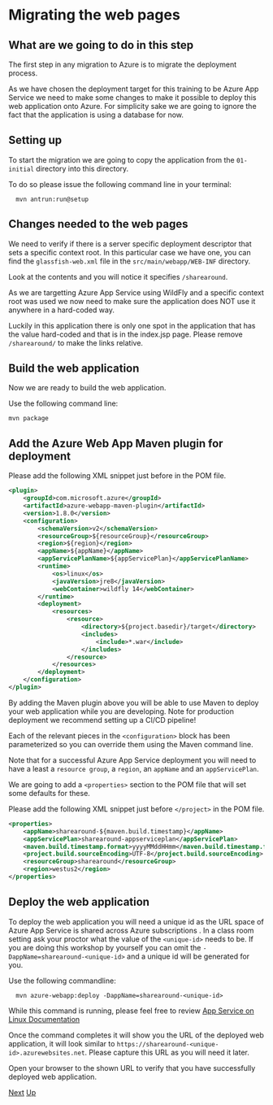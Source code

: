 # Migrating the web pages

## What are we going to do in this step

The first step in any migration to Azure is to migrate the deployment process.

As we have chosen the deployment target for this training to be Azure App Service
we need to make some changes to make it possible to deploy this web application
onto Azure. For simplicity sake we are going to ignore the fact that the
application is using a database for now.

## Setting up

To start the migration we are going to copy the application from the `01-initial`
directory into this directory.

To do so please issue the following command line
in your terminal:

```shell
  mvn antrun:run@setup
```

## Changes needed to the web pages

We need to verify if there is a server specific deployment descriptor that sets a
specific context root. In this particular case we have one, you can find the
`glassfish-web.xml` file in the `src/main/webapp/WEB-INF` directory.

Look at the contents and you will  notice it specifies `/sharearound`.

As we are targetting Azure App Service using WildFly and a specific context root
was used we now need to make sure the application does NOT use it anywhere in a
hard-coded way.

Luckily in this application there is only one spot in the application that has the
value hard-coded and that is in the index.jsp page. Please remove `/sharearound/`
to make the links relative.

## Build the web application

Now we are ready to build the web application.

Use the following command line:

```shell
mvn package
```

## Add the Azure Web App Maven plugin for deployment

Please add the following XML snippet just before </plugins> in the POM file.

```xml
<plugin>
    <groupId>com.microsoft.azure</groupId>
    <artifactId>azure-webapp-maven-plugin</artifactId>
    <version>1.8.0</version>
    <configuration>
        <schemaVersion>v2</schemaVersion>
        <resourceGroup>${resourceGroup}</resourceGroup>
        <region>${region}</region>
        <appName>${appName}</appName>
        <appServicePlanName>${appServicePlan}</appServicePlanName>
        <runtime>
            <os>linux</os>
            <javaVersion>jre8</javaVersion>
            <webContainer>wildfly 14</webContainer>
        </runtime>
        <deployment>
            <resources>
                <resource>
                    <directory>${project.basedir}/target</directory>
                    <includes>
                        <include>*.war</include>
                    </includes>
                </resource>
            </resources>
        </deployment>
    </configuration>
</plugin>
```

By adding the Maven plugin above you will be able to use Maven to deploy your
web application while you are developing. Note for production deployment we
recommend setting up a CI/CD pipeline!

Each of the relevant pieces in the `<configuration>` block has been parameterized
so you can override them using the Maven command line.

Note that for a successful Azure App Service deployment you will need to have a
least a `resource group`, a `region`, an `appName` and an `appServicePlan`.

We are going to add a `<properties>` section to the POM file that will set some
defaults for these.

Please add the following XML snippet just before `</project>` in the POM file.

```xml
<properties>
    <appName>sharearound-${maven.build.timestamp}</appName>
    <appServicePlan>sharearound-appserviceplan</appServicePlan>
    <maven.build.timestamp.format>yyyyMMddHHmm</maven.build.timestamp.format>
    <project.build.sourceEncoding>UTF-8</project.build.sourceEncoding>
    <resourceGroup>sharearound</resourceGroup>
    <region>westus2</region>
</properties>
```

## Deploy the web application

To deploy the web application you will need a unique id as the URL space of
Azure App Service is shared across Azure subscriptions . In a class room setting
ask your proctor what the value of the `<unique-id>` needs to be. If you are doing
this workshop by yourself you can omit the `-DappName=sharearound-<unique-id>` and
a unique id will be generated for you.

Use the following commandline:

```shell
  mvn azure-webapp:deploy -DappName=sharearound-<unique-id>
```

While this command is running, please feel free to review [App Service on Linux Documentation](https://docs.microsoft.com/en-us/azure/app-service/containers/)

Once the command completes it will show you the URL of the deployed web
application, it will look similar to `https://sharearound-<unique-id>.azurewebsites.net`. Please capture this URL as you will need it later.

Open your browser to the shown URL to verify that you have successfully deployed
web application.

[Next](../03-migrating-database/README.md)
[Up](../README.md)
